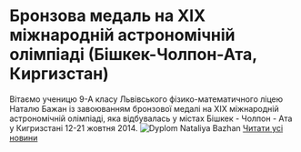 
# Бронзова медаль на XIX міжнародній астрономічній олімпіаді (Бішкек-Чолпон-Ата, Киргизстан)
Вітаємо ученицю 9-А класу Львівського фізико-математичного ліцею
Наталю Бажан із завоюванням бронзової медалі на XIX міжнародній астрономічній олімпіаді, яка відбувалась у містах Бішкек - Чолпон - Ата у Кигризстані 12-21 жовтня 2014.
![Dyplom Nataliya Bazhan](/images/бронзова-медаль-на-xix-міжнародній-астрономічній-олімпіаді/dyplom-nataliya-bazhan_500x709.jpg)
[Читати усі новини](/news)
       